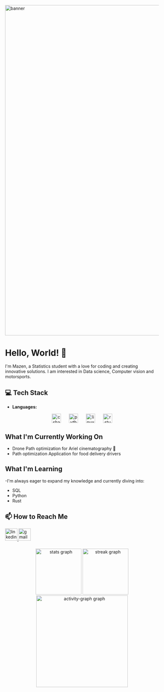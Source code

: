 ##
<img src="https://media.giphy.com/media/v1.Y2lkPTc5MGI3NjExZGNlOW00MWhybGo1enppOGFyajl1aGNzZXJiMWM5ODhvemM1cXRqaiZlcD12MV9pbnRlcm5hbF9naWZfYnlfaWQmY3Q9Zw/A0KdCQpIeacdjrHQnE/giphy.gif" alt="banner"  width = "1080">


# Hello, World! 👋

I'm Mazen, a Statistics student with a love for coding and creating innovative solutions.
I am interested in Data science, Computer vision and motorsports.


## 💻 Tech Stack
- **Languages:**

<div align="center">
  <img src="https://img.shields.io/badge/C Sharp-239120?logo=csharp&logoColor=white&style=for-the-badge" height="30" alt="csharp logo"  />
  <img width="18" />
  <img src="https://img.shields.io/badge/Python-3776AB?logo=python&logoColor=white&style=for-the-badge" height="30" alt="python logo"  />
  <img width="18" />
  <img src="https://img.shields.io/badge/Linux-FCC624?logo=linux&logoColor=black&style=for-the-badge" height="30" alt="linux logo"  />
  <img width="18" />
  <img src="https://img.shields.io/badge/RStudio-75AADB?logo=rstudio&logoColor=black&style=for-the-badge" height="30" alt="rstudio logo"  />
</div>


## What I'm Currently Working On

- Drone Path optimization for Ariel cinematography 🚀
- Path optimization Application for food delivery drivers 


## What I'm Learning

-I'm always eager to expand my knowledge and currently diving into:
- SQL
- Python
- Rust

## 📫 How to Reach Me

<div align="left">
  <a href="https://www.linkedin.com/in/mazenkandur/" target="_blank">
    <img src="https://img.shields.io/static/v1?message=LinkedIn&logo=linkedin&label=&color=0077B5&logoColor=white&labelColor=&style=for-the-badge" height="40" alt="linkedin logo" />
  </a>
  <a href="mailto:mazen.kandur@gmail.com" target="_blank">
    <img src="https://img.shields.io/static/v1?message=Gmail&logo=gmail&label=&color=D14836&logoColor=white&labelColor=&style=for-the-badge" height="40" alt="gmail logo" />
  </a>
</div>









###
<div align="center">
  <img src="https://github-readme-stats.vercel.app/api?username=mazenkandur&hide_title=false&hide_rank=false&show_icons=true&include_all_commits=true&count_private=true&disable_animations=false&theme=gruvbox_light&locale=en&hide_border=false&order=1" height="150" alt="stats graph"  />
  <img src="https://streak-stats.demolab.com?user=mazenkandur&locale=en&mode=daily&theme=gruvbox_light&hide_border=false&border_radius=5&order=3" height="150" alt="streak graph"  />
  <img src="https://github-readme-activity-graph.vercel.app/graph?username=mazenkandur&radius=16&theme=gruvbox&area=true&order=5&hide_border=false" height="300" alt="activity-graph graph"  />
</div>



